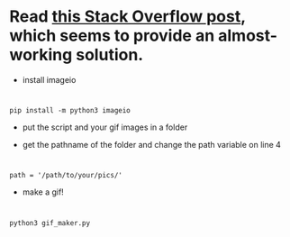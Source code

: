 # Read <a href="https://stackoverflow.com/questions/753190/programmatically-generate-video-or-animated-gif-in-python"> this Stack Overflow post</a>, which seems to provide an almost-working solution.

 - install imageio  
 #   
    pip install -m python3 imageio
    
- put the script and your gif images in a folder

-  get the pathname of the folder and change the path variable on line 4
#    
    path = '/path/to/your/pics/'
    
- make a gif!
#    
    python3 gif_maker.py
